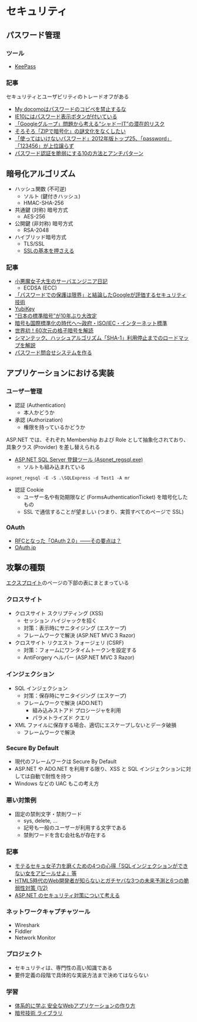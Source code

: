 # セキュリティ

## パスワード管理
### ツール
- [KeePass](https://keepass.info/)

### 記事
セキュリティとユーザビリティのトレードオフがある
- [My docomoはパスワードのコピペを禁止するな](http://sho.tdiary.net/20121111.html)
- [IE10にはパスワード表示ボタンが付いている](http://tumblr.tokumaru.org/post/35538308213/ie10)
- [「Googleグループ」問題から考える“シャドーIT”の潜在的リスク](http://japan.zdnet.com/communication/analysis/35034735/)
- [そろそろ「ZIPで暗号化」の謎文化をなくしたい](http://d.hatena.ne.jp/teruyastar/20130623/1371978600)
- [「使ってはいけないパスワード」2012年版トップ25、「password」「123456」が上位譲らず](http://gigazine.net/news/20121029-worst-passwords-2012/)
- [パスワード認証を脆弱にする10の方法とアンチパターン](http://causeless.seesaa.net/article/388566941.html)

## 暗号化アルゴリズム
- ハッシュ関数 (不可逆)
  - ソルト (鍵付きハッシュ)
  - HMAC-SHA-256
- 共通鍵 (対称) 暗号方式
  - AES-256
- 公開鍵 (非対称) 暗号方式
  - RSA-2048
- ハイブリッド暗号方式
  - TLS/SSL
  - [SSLの基本を押さえる](http://thinkit.co.jp/free/article/0706/3/6/)

### 記事
- [小悪魔女子大生のサーバエンジニア日記](http://co-akuma.directorz.jp/blog/)
  - ECDSA (ECC)
- [「パスワードでの保護は限界」と結論したGoogleが評価するセキュリティ技術](http://itpro.nikkeibp.co.jp/article/COLUMN/20130502/474661/)
- [YubiKey](http://331arc.net/2012/01/28/002101/)
- [“日本の標準暗号”が10年ぶり大改定](http://itpro.nikkeibp.co.jp/article/Watcher/20130426/474102/)
- [暗号も国際標準化の時代へ～政府・ISO/IEC・インターネット標準](http://www.atmarkit.co.jp/ait/articles/0604/07/news119.html)
- [世界初！60次元の格子暗号を解読](https://www.sci.kyushu-u.ac.jp/koho/qrinews/qrinews_161020.html)
- [シマンテック、ハッシュアルゴリズム「SHA-1」利用停止までのロードマップを解説](http://www.atmarkit.co.jp/ait/articles/1402/05/news117.html)
- [パスワード問合せシステムを作る](http://qiita.com/kawasima/items/ef75f317605ce800a839)

## アプリケーションにおける実装
### ユーザー管理
- 認証 (Authentication)
  - 本人かどうか
- 承認 (Authorization)
  - 権限を持っているかどうか

ASP.NET では、それぞれ Membership および Role として抽象化されており、具象クラス (Provider) を差し替えられる
- [ASP.NET SQL Server 登録ツール (Aspnet_regsql.exe)](http://msdn.microsoft.com/ja-jp/library/ms229862.aspx)
  - ソルトも組み込まれている

```
aspnet_regsql -E -S .\SQLExpress -d Test1 -A mr
```

- 認証 Cookie
  - ユーザー名や有効期限など (FormsAuthenticationTicket) を暗号化したもの
  - SSL で通信することが望ましい (つまり、実質すべてのページで SSL)

### OAuth
- [RFCとなった「OAuth 2.0」――その要点は？](http://www.atmarkit.co.jp/ait/articles/1209/10/news105.html)
- [OAuth.jp](http://oauth.jp/)

## 攻撃の種類
[エクスプロイト](https://t.co/X0E2xocfko)のページの下部の表にまとまっている

### クロスサイト
- クロスサイト スクリプティング (XSS)
  - セッション ハイジャックを招く
  - 対策：表示時にサニタイジング (エスケープ)
  - フレームワークで解決 (ASP.NET MVC 3 Razor)
- クロスサイト リクエスト フォージェリ (CSRF)
  - 対策：フォームにワンタイムトークンを設定する
  - AntiForgery ヘルパー (ASP.NET MVC 3 Razor)

### インジェクション
- SQL インジェクション
  - 対策：保存時にサニタイジング (エスケープ)
  - フレームワークで解決 (ADO.NET)
    - 組み込みストアド プロシージャを利用
    - パラメトライズド クエリ
- XML ファイルに保存する場合、適切にエスケープしないとデータ破損
  - フレームワークで解決

### Secure By Default
- 現代のフレームワークは Secure By Default
- ASP.NET や ADO.NET を利用する限り、XSS と SQL インジェクションに対しては自動で耐性を持つ
- Windows などの UAC もこの考え方

### 悪い対策例
- 固定の禁則文字・禁則ワード
  - sys, delete, ...
  - 記号も一般のユーザーが利用する文字である
  - 禁則ワードを含む会社名が存在する

### 記事
- [モテるセキュ女子力を磨くための4つの心得「SQLインジェクションができない女をアピールせよ」等](http://d.hatena.ne.jp/ockeghem/20110518/p1)
- [HTML5時代のWeb開発者が知らないとガチヤバな3つの未来予測と6つの脆弱性対策 (1/2)](http://www.atmarkit.co.jp/ait/articles/1309/05/news042.html)
- [ASP.NET のセキュリティ対策について考える](http://shiba-yan.hatenablog.jp/entry/20120526/1338001863)

### ネットワークキャプチャツール
- Wireshark
- Fiddler
- Network Monitor

### プロジェクト
- セキュリティは、専門性の高い知識である
- 要件定義の段階で具体的な実装方法まで決めてはならない

### 学習
- [体系的に学ぶ 安全なWebアプリケーションの作り方](http://www.amazon.co.jp/dp/4797361190)
- [暗号技術 ライブラリ](http://dev.sbins.co.jp/cryptography/04_menu.html)
